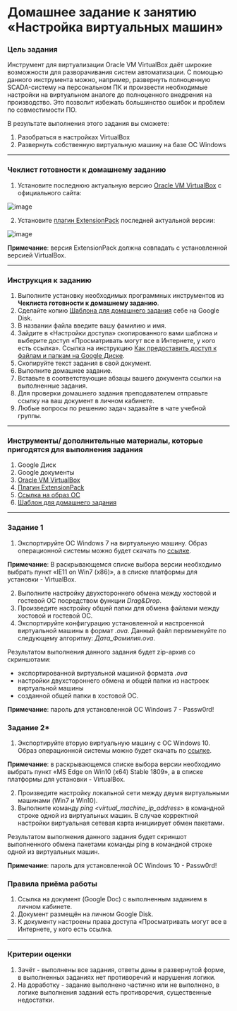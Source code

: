 # Домашнее задание к занятию «Настройка виртуальных машин»

### Цель задания

Инструмент для виртуализации Oracle VM VirtualBox даёт широкие возможности для разворачивания систем автоматизации. С помощью данного инструмента можно, например, развернуть полноценную SCADA-систему на персональном ПК и произвести необходимые настройки на виртуальном аналоге до полноценного внедрения на производство. Это позволит избежать большинство ошибок и проблем по совместимости ПО. 

В результате выполнения этого задания вы сможете:

1. Разобраться в настройках VirtualBox
2. Развернуть собственную виртуальную машину на базе ОС Windows

------

### Чеклист готовности к домашнему заданию

1. Установите последнюю актуальную версию [Oracle VM VirtualBox](https://www.virtualbox.org/wiki/Downloads) с официального сайта: 

![image](https://github.com/netology-code/pwin-homeworks/blob/main/Screen%201.png)

2. Установите [плагин ExtensionPack](https://www.virtualbox.org/wiki/Downloads) последней актуальной версии:

![image](https://github.com/netology-code/pwin-homeworks/blob/main/Screen%202.png)

**Примечание**: версия ExtensionPack должна совпадать с установленной версией VirtualBox.

------

### Инструкция к заданию

1. Выполните установку необходимых программных инструментов из **Чеклиста готовности к домашнему заданию**.
2. Сделайте копию [Шаблона для домашнего задания](https://docs.google.com/document/d/17NMApsPhhf4vsnDDtFg3SyEir1uqEVdPAWIn3KVicIk/edit?usp=sharing) себе на Google Disk.
3. В названии файла введите вашу фамилию и имя.
4. Зайдите в «Настройки доступа» скопированного вами шаблона и выберите доступ «Просматривать могут все в Интернете, у кого есть ссылка». Ссылка на инструкцию [Как предоставить доступ к файлам и папкам на Google Диске](https://support.google.com/docs/answer/2494822?hl=ru&co=GENIE.Platform%3DDesktop).
5. Скопируйте текст задания в свой документ.
6. Выполните домашнее задание.
7. Вставьте в соответствующие абзацы вашего документа ссылки на выполненные задания.
8. Для проверки домашнего задания преподавателем отправьте ссылку на ваш документ в личном кабинете.
9. Любые вопросы по решению задач задавайте в чате учебной группы.

------

### Инструменты/ дополнительные материалы, которые пригодятся для выполнения задания

1. Google Диск
2. Google документы
3. [Oracle VM VirtualBox](https://www.virtualbox.org/wiki/Downloads)
4. [Плагин ExtensionPack](https://www.virtualbox.org/wiki/Downloads)
5. [Ссылка на образ ОС](https://developer.microsoft.com/en-us/microsoft-edge/tools/vms/)
6. [Шаблон для домашнего задания](https://docs.google.com/document/d/17NMApsPhhf4vsnDDtFg3SyEir1uqEVdPAWIn3KVicIk/edit?usp=sharing)

------

### Задание 1

1. Экспортируйте ОС Windows 7 на виртуальную машину. Образ операционной системы можно будет скачать по [ссылке](https://developer.microsoft.com/en-us/microsoft-edge/tools/vms/). 

**Примечание**: В раскрывающемся списке выбора версии необходимо выбрать пункт «IE11 on Win7 (x86)», а в списке платформы для установки - VirtualBox.

2. Выполните настройку двухстороннего обмена между хостовой и гостевой ОС посредством функции *Drag&Drop*.
3. Произведите настройку общей папки для обмена файлами между хостовой и гостевой ОС.
4. Экспортируйте конфигурацию установленной и настроенной виртуальной машины в формат *.ova*. Данный файл переименуйте по следующему алгоритму: *Дата_Фамилия.ova*.

Результатом выполнения данного задания будет zip-архив со скриншотами:
- экспортированной виртуальной машиной формата *.ova*
- настройки двухстороннего обмена и общей папки из настроек виртуальной машины
- созданной общей папки в хостовой ОС. 

**Примечание**: пароль для установленной ОС Windows 7 - Passw0rd!

### Задание 2*

1. Экспортируйте вторую виртуальную машину с ОС Windows 10. Образ операционной системы можно будет скачать по [ссылке](https://developer.microsoft.com/en-us/microsoft-edge/tools/vms/).

**Примечание**: в раскрывающемся списке выбора версии необходимо выбрать пункт «MS Edge on Win10 (x64) Stable 1809», а в списке платформы для установки - VirtualBox.

2. Произведите настройку локальной сети между двумя виртуальными машинами (Win7 и Win10).
3. Выполните команду *ping <virtual_machine_ip_address>* в командной строке одной из виртуальных машин. В случае корректной настройки виртуальная сетевая карта инициирует обмен пакетами.

Результатом выполнения данного задания будет скриншот выполненного обмена пакетами команды ping в командной строке одной из виртуальных машин.

**Примечание**: пароль для установленной ОС Windows 10 - Passw0rd!

### Правила приёма работы

1. Ссылка на документ (Google Doc) с выполненным заданием в личном кабинете.
2. Документ размещён на личном Google Disk.
3. К документу настроены права доступа «Просматривать могут все в Интернете, у кого есть ссылка.

------

### Критерии оценки

1. Зачёт - выполнены все задания, ответы даны в развернутой форме, в выполненных заданиях нет противоречий и нарушения логики.
2. На доработку - задание выполнено частично или не выполнено, в логике выполнения заданий есть противоречия, существенные недостатки.

